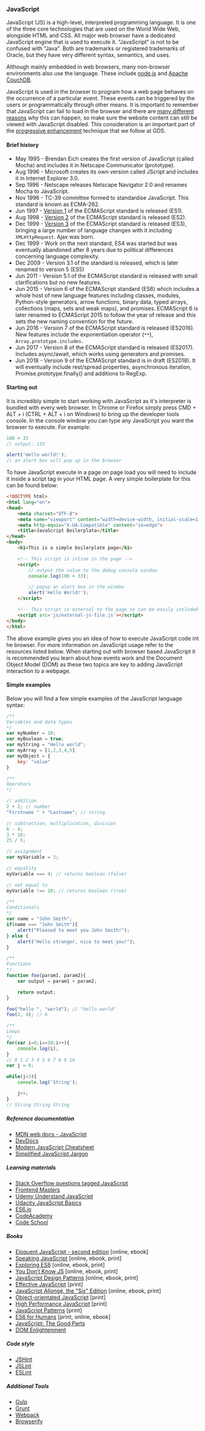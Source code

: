 ### JavaScript

JavaScript (JS) is a high-level, interpreted programming language. It
is one of the three core technologies that are used on the World Wide Web,
alongside HTML and CSS. All major web browser have a dedicated JavaScript engine
that is used to execute it. "JavaScript" is not to be confused with "Java".
Both are trademarks or registered  trademarks of Oracle, but they have
very different syntax, semantics, and uses.

Although mainly embedded in web browsers, many non-browser environments also
use the language. These include [node.js](https://nodejs.org/en/) and
[Apache CouchDB](https://couchdb.apache.org/).

JavaScript is used in the browser to program how a web page behaves on the
occurrence of a particular event. These events can be triggered by the users
or programmatically through other means. It is important to remember
that JavaScript can fail to load in the browser and there are [many different reasons](https://www.gov.uk/service-manual/technology/using-progressive-enhancement#dont-assume-users-turn-off-javascript)
why this can happen, so make sure the website content can still be viewed
with JavaScript disabled. This consideration is an important
part of the [progressive enhancement](https://www.gov.uk/service-manual/technology/using-progressive-enhancement)
technique that we follow at GDS.


#### Brief history
- May 1995 - Brendan Eich creates the first version of JavaScript (called Mocha) and includes it in Netscape Communicator (prototype).
- Aug 1996 - Microsoft creates its own version called JScript and includes it in Internet Explorer 3.0.
- Sep 1996 - Netscape releases Netscape Navigator 2.0 and renames Mocha to JavaScript.
- Nov 1996 - TC-39 committee formed to standardise JavaScript. This standard is known as ECMA-262.
- Jun 1997 - [Version 1](http://www.ecma-international.org/publications/files/ECMA-ST-ARCH/ECMA-262,%201st%20edition,%20June%201997.pdf) of the ECMAScript standard is released (ES1).
- Aug 1998 - [Version 2](https://www-archive.mozilla.org/js/language/E262-2.pdf) of the ECMAScript standard is released (ES2).
- Dec 1999 - [Version 3](http://www.ecma-international.org/publications/files/ECMA-ST-ARCH/ECMA-262,%203rd%20edition,%20December%201999.pdf) of the ECMAScript standard is released (ES3), bringing a large number of language changes with it including `XMLHttpRequest`. Ajax was born.
- Dec 1999 - Work on the next standard, ES4 was started but was eventually abandoned after 8 years due to political differences concerning language complexity.
- Dec 2009 - Version 3.1 of the standard is released, which is later renamed to version 5 (ES5)
- Jun 2011 - Version 5.1 of the ECMAScript standard is released with small clarifications but no new features.
- Jun 2015 - Version 6 of the ECMAScript standard (ES6) which includes a whole host of new language features including classes, modules, Python-style generators, arrow functions, binary data, typed arrays, collections (maps, sets and weak maps), and promises. ECMAScript 6 is later renamed to ECMAScript 2015 to follow the year of release and this sets the new naming convention for the future.
- Jun 2016 - Version 7 of the ECMAScript standard is released (ES2016). New features include the exponentiation operator (`**`), `Array.prototype.includes.`
- Jun 2017 - Version 8 of the ECMAScript standard is released (ES2017). Includes async/await, which works using generators and promises.
- Jun 2018 - Version 9 of the ECMAScript standard is in draft (ES2018). It will eventually include rest/spread properties, asynchronous iteration, Promise.prototype.finally() and additions to RegExp.


#### Starting out
It is incredibly simple to start working with JavaScript as it's interpreter is bundled with every
web browser. In Chrome or Firefox simply press CMD + ALT + i (CTRL + ALT + i on Windows) to bring up
the developer tools console. In the console window you can type any JavaScript you want the browser
to execute. For example:

```javascript
100 + 33
// output: 133

alert('Hello world!');
// an alert box will pop up in the browser
```

To have JavaScript execute in a page on page load you will need to include it inside a script tag
in your HTML page. A very simple boilerplate for this can be found below:

```html
<!DOCTYPE html>
<html lang="en">
<head>
    <meta charset="UTF-8">
    <meta name="viewport" content="width=device-width, initial-scale=1.0">
    <meta http-equiv="X-UA-Compatible" content="ie=edge">
    <title>JavaScript Boilerplata</title>
</head>
<body>
    <h1>This is a simple boilerplate page</h1>

    <!-- This script is inline in the page -->
    <script>
        // output the value to the debug console window
        console.log(100 + 33);

        // popup an alert box in the window
        alert('Hello World!');
    </script>

    <!-- This script is external to the page so can be easily included across a site -->
    <script src='js/external-js-file.js'></script>
</body>
</html>
```

The above example gives you an idea of how to execute JavaScript code int he browser. For more
information on JavaScript usage refer to the resources listed below. When starting out with
browser based JavaScript it is recommended you learn about how events work and the Document
Object Model (DOM) as these two topics are key to adding JavaScript interaction to a webpage.


#### Simple examples
Below you will find a few simple examples of the JavaScript language syntax:

```javascript
/**
Variables and data types
*/
var myNumber = 10;
var myBoolean = true;
var myString = "Hello world";
var myArray = [1,2,3,4,5]
var myObject = {
    key: "value"
}
```

```javascript
/**
Operators
*/

// addition
2 + 2; // number
"Firstname " + "Lastname"; // string

// subtraction, multiplication, division
6 - 4;
3 * 10;
25 / 5;

// assignment
var myVariable = 3;

// equality
myVariable === 4; // returns boolean (false)

// not equal to
myVariable !== 20; // returns boolean (true)
```

```javascript
/**
Conditionals
*/
var name = "John Smith";
if(name === "John Smith"){
    alert("Pleased to meet you John Smith!");
} else {
    alert("Hello stranger, nice to meet you!");
}
```

```javascript
/**
Functions
*/
function foo(param1, param2){
    var output = param1 + param2;

    return output;
}

foo("hello ", "world"); // "hello world"
foo(2, 4); // 6
```

```Javascript
/**
Loops
*/
for(var i=0;i<=10;i++){
    console.log(i);
}
// 0 1 2 3 4 5 6 7 8 9 10
var j = 0;

while(j<3){
    console.log('String');

    j++;
}
// String String String
```


##### Reference documentation
- [MDN web docs - JavaScript](https://developer.mozilla.org/bm/docs/Web/JavaScript)
- [DevDocs](http://devdocs.io/javascript)
- [Modern JavaScript Cheatsheet](https://github.com/mbeaudru/modern-js-cheatsheet)
- [Simplified JavaScript Jargon](http://jargon.js.org/)


##### Learning materials
- [Stack Overflow questions tagged JavaScript](https://stackoverflow.com/questions/tagged/javascript)
- [Frontend Masters](https://frontendmasters.com/)
- [Udemy Understand JavaScript](https://www.udemy.com/understand-javascript/learn/v4/overview)
- [Udacity JavaScript Basics](https://www.udacity.com/course/javascript-basics--ud804)
- [ES6.io](https://es6.io/)
- [CodeAcademy](https://www.codecademy.com/learn/javascript)
- [Code School](https://www.codeschool.com/learn/javascript)


##### Books
- [Eloquent JavaScript - second edition](http://eloquentjavascript.net/) [online, ebook]
- [Speaking JavaScript](http://speakingjs.com/es5/) [online, ebook, print]
- [Exploring ES6](http://exploringjs.com/es6/) [online, ebook, print]
- [You Don’t Know JS](https://github.com/getify/You-Dont-Know-JS) [online, ebook, print]
- [JavaScript Design Patterns](https://addyosmani.com/resources/essentialjsdesignpatterns/book/) [online, ebook, print]
- [Effective JavaScript](http://www.informit.com/store/effective-javascript-68-specific-ways-to-harness-the-9780321812186) [print]
- [JavaScript Allongé, the "Six" Edition](https://leanpub.com/javascriptallongesix/read) [online, ebook, print]
- [Object-orientated JavaScript](https://www.amazon.co.uk/Object-oriented-JavaScript-Second-Stoyan-Stefanov/dp/1849693129/ref=dp_ob_title_bk) [print]
- [High Performance JavaScript](http://shop.oreilly.com/product/9780596802806.do) [print]
- [JavaScript Patterns](http://shop.oreilly.com/product/9780596806767.do) [print]
- [ES6 for Humans](https://github.com/metagrover/ES6-for-humans) [print, online, ebook]
- [JavaScript: The Good Parts](http://shop.oreilly.com/product/9780596517748.do)
- [DOM Enlightenment](http://domenlightenment.com/)


##### Code style
- [JSHint](http://jshint.com/)
- [JSLint](https://www.jslint.com/)
- [ESLint](https://eslint.org/)


##### Additional Tools
- [Gulp](https://gulpjs.com/)
- [Grunt](https://gruntjs.com/)
- [Webpack](https://webpack.js.org/)
- [Browserify](http://browserify.org/)
